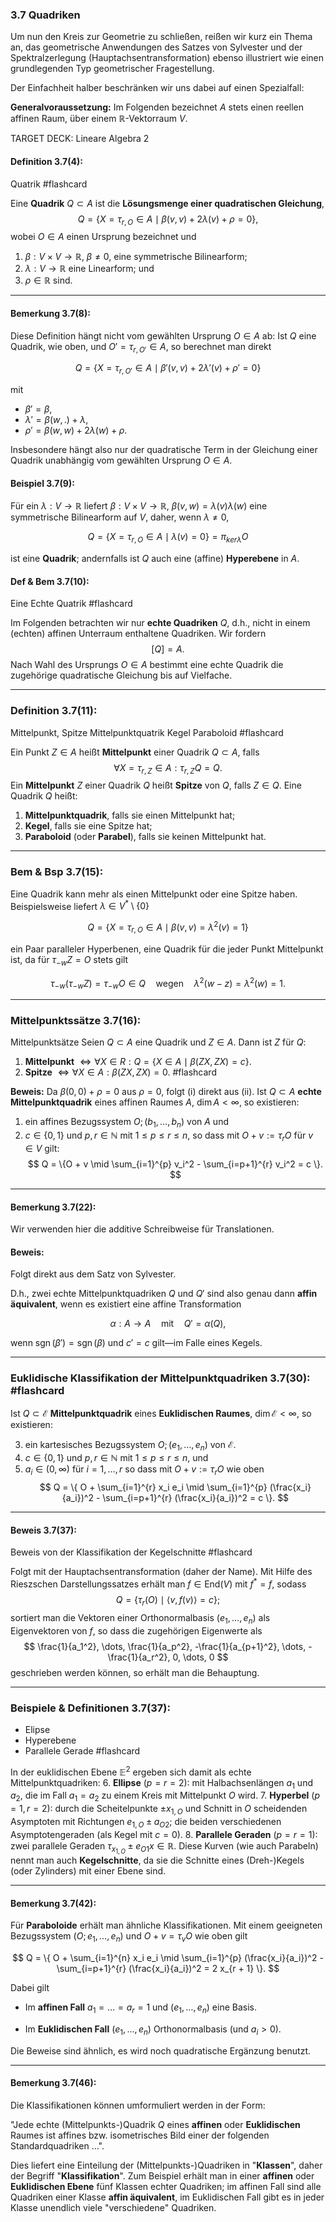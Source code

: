 ### 3.7 Quadriken

Um nun den Kreis zur Geometrie zu schließen, reißen wir kurz ein Thema an, das geometrische Anwendungen des Satzes von Sylvester und der Spektralzerlegung (Hauptachsentransformation) ebenso illustriert wie einen grundlegenden Typ geometrischer Fragestellung.

Der Einfachheit halber beschränken wir uns dabei auf einen Spezialfall:

**Generalvoraussetzung:** Im Folgenden bezeichnet $A$ stets einen reellen affinen Raum, über einem $\mathbb{R}$-Vektorraum $V$.

TARGET DECK: Lineare Algebra 2
#### Definition 3.7(4):

Quatrik #flashcard 

Eine **Quadrik** $Q \subset A$ ist die **Lösungsmenge einer quadratischen Gleichung**,
$$ Q = \{X = \tau_{r,O} \in A \mid \beta(v, v) + 2\lambda(v) + \rho = 0 \}, $$
wobei $O \in A$ einen Ursprung bezeichnet und
1. $\beta: V \times V \to \mathbb{R}$, $\beta \neq 0$, eine symmetrische Bilinearform;
2. $\lambda: V \to \mathbb{R}$ eine Linearform; und
3. $\rho \in \mathbb{R}$ sind.
<!--ID: 1738506644432-->

---
#### Bemerkung 3.7(8):

Diese Definition hängt nicht vom gewählten Ursprung $O \in A$ ab: Ist $Q$ eine Quadrik, wie oben, und $O' = \tau_{r, O'} \in A$, so berechnet man direkt

$$ Q = \{X = \tau_{r, O'} \in A \mid \beta'(v, v) + 2\lambda'(v) + \rho' = 0 \} $$

mit

- $\beta' = \beta$, 
- $\lambda' = \beta(w, .) + \lambda$, 
- $\rho' = \beta(w, w) + 2\lambda(w) + \rho$.

Insbesondere hängt also nur der quadratische Term in der Gleichung einer Quadrik unabhängig vom gewählten Ursprung $O \in A$.

#### Beispiel 3.7(9):

Für ein $\lambda: V \to \mathbb{R}$ liefert $\beta: V \times V \to \mathbb{R}$, $\beta(v, w) = \lambda(v)\lambda(w)$ eine symmetrische Bilinearform auf $V$, daher, wenn $\lambda \neq 0$,

$$ Q = \{X = \tau_{r,O} \in A \mid \lambda(v) = 0 \} = \pi_{ker \lambda} O $$

ist eine **Quadrik**; andernfalls ist $Q$ auch eine (affine) **Hyperebene** in $A$.

#### Def & Bem 3.7(10):

Eine Echte Quatrik #flashcard 

Im Folgenden betrachten wir nur **echte Quadriken** $Q$, d.h., nicht in einem (echten) affinen Unterraum enthaltene Quadriken. Wir fordern
$$ [Q] = A. $$
Nach Wahl des Ursprungs $O \in A$ bestimmt eine echte Quadrik die zugehörige quadratische Gleichung bis auf Vielfache.
<!--ID: 1738506667531-->


---

### Definition 3.7(11):

Mittelpunkt, Spitze 
Mittelpunktquatrik
Kegel
Paraboloid #flashcard 

Ein Punkt $Z \in A$ heißt **Mittelpunkt** einer Quadrik $Q \subset A$, falls
$$ \forall X = \tau_{r, Z} \in A : \tau_{r, Z} Q = Q. $$
Ein **Mittelpunkt** $Z$ einer Quadrik $Q$ heißt **Spitze** von $Q$, falls $Z \in Q$.
Eine Quadrik $Q$ heißt:
1. **Mittelpunktquadrik**, falls sie einen Mittelpunkt hat;
2. **Kegel**, falls sie eine Spitze hat;
3. **Paraboloid** (oder **Parabel**), falls sie keinen Mittelpunkt hat.
<!--ID: 1738506741605-->


---

### Bem & Bsp 3.7(15):

Eine Quadrik kann mehr als einen Mittelpunkt oder eine Spitze haben. Beispielsweise liefert $\lambda \in V^* \setminus \{0\}$

$$ Q = \{ X = \tau_{r,O} \in A \mid \beta(v, v) = \lambda^2(v) = 1 \} $$

ein Paar paralleler Hyperbenen, eine Quadrik für die jeder Punkt Mittelpunkt ist, da für $\tau_{-w} Z = O$ stets gilt

$$ \tau_{-w} (\tau_{-w}Z) = \tau_{-w} O \in Q \quad \text{wegen} \quad \lambda^2(w - z) = \lambda^2(w) = 1. $$

---

### Mittelpunktssätze 3.7(16):

Mittelpunktsätze 
Seien $Q \subset A$ eine Quadrik und $Z \in A$. Dann ist $Z$ für $Q$:
1. **Mittelpunkt** $\iff \forall X \in R : Q = \{ X \in A \mid \beta(ZX, ZX) = c \}$.
2. **Spitze** $\iff \forall X \in A : \beta(ZX, ZX) = 0$. #flashcard 

**Beweis:**
Da $\beta(0,0) + \rho = 0$ aus $\rho = 0$, folgt (i) direkt aus (ii).
Ist $Q \subset A$ **echte Mittelpunktquadrik** eines affinen Raumes $A$, $\dim A < \infty$, so existieren:
1. ein affines Bezugssystem $O; (b_1, \dots, b_n)$ von $A$ und
2. $c \in \{0,1\}$ und $p, r \in \mathbb{N}$ mit $1 \leq p \leq r \leq n$,
so dass mit $O + v := \tau_r O$ für $v \in V$ gilt:
$$ Q = \{O + v \mid \sum_{i=1}^{p} v_i^2 - \sum_{i=p+1}^{r} v_i^2 = c \}. $$
<!--ID: 1738611149787-->




---
#### Bemerkung 3.7(22):

Wir verwenden hier die additive Schreibweise für Translationen.

#### Beweis:

Folgt direkt aus dem Satz von Sylvester.

D.h., zwei echte Mittelpunktquadriken $Q$ und $Q'$ sind also genau dann **affin äquivalent**, wenn es existiert eine affine Transformation

$$ \alpha : A \to A \quad \text{mit} \quad Q' = \alpha(Q), $$

wenn $\operatorname{sgn}(\beta') = \operatorname{sgn}(\beta)$ und $c' = c$ gilt—im Falle eines Kegels.

---

### Euklidische Klassifikation der Mittelpunktquadriken 3.7(30): #flashcard 

Ist $Q \subset \mathcal{E}$ **Mittelpunktquadrik** eines **Euklidischen Raumes**, $\dim \mathcal{E} < \infty$, so existieren:
<!--ID: 1738611006391-->


3. ein kartesisches Bezugssystem $O; (e_1, \dots, e_n)$ von $\mathcal{E}$.
4. $c \in \{0,1\}$ und $p, r \in \mathbb{N}$ mit $1 \leq p \leq r \leq n$, und
5. $a_i \in (0, \infty)$ für $i = 1, \dots, r$
so dass mit $O + v := \tau_r O$ wie oben
$$ Q = \{ O + \sum_{i=1}^{r} x_i e_i \mid \sum_{i=1}^{p} (\frac{x_i}{a_i})^2 - \sum_{i=p+1}^{r} (\frac{x_i}{a_i})^2 = c \}. $$
<!--ID: 1738506856780-->

---
#### Beweis 3.7(37):

Beweis von der Klassifikation der Kegelschnitte #flashcard 

Folgt mit der Hauptachsentransformation (daher der Name).
Mit Hilfe des Rieszschen Darstellungssatzes erhält man $f \in \text{End}(V)$ mit $f^* = f$, sodass
$$ Q = \{ \tau_r(O) \mid \langle v, f(v) \rangle = c \}; $$
sortiert man die Vektoren einer Orthonormalbasis $(e_1, \dots, e_n)$ als Eigenvektoren von $f$, so dass die zugehörigen Eigenwerte als
$$ \frac{1}{a_1^2}, \dots, \frac{1}{a_p^2}, -\frac{1}{a_{p+1}^2}, \dots, -\frac{1}{a_r^2}, 0, \dots, 0 $$
geschrieben werden können, so erhält man die Behauptung.
<!--ID: 1738506940105-->


---

### Beispiele & Definitionen 3.7(37):

- Elipse
- Hyperebene
- Parallele Gerade #flashcard 

In der euklidischen Ebene $\mathbb{E}^2$ ergeben sich damit als echte Mittelpunktquadriken:
6. **Ellipse** ($p = r = 2$): mit Halbachsenlängen $a_1$ und $a_2$, die im Fall $a_1 = a_2$ zu einem Kreis mit Mittelpunkt $O$ wird.
7. **Hyperbel** ($p = 1, r = 2$): durch die Scheitelpunkte $\pm x_{1,O}$ und Schnitt in $O$ scheidenden Asymptoten mit Richtungen $e_{1,O} \pm a_{O2}$; die beiden verschiedenen Asymptotengeraden (als Kegel mit $c = 0$).
8. **Parallele Geraden** ($p = r = 1$): zwei parallele Geraden $\tau_{x_{1,O}} \pm e_{O1} x \in \mathbb{R}$.
Diese Kurven (wie auch Parabeln) nennt man auch **Kegelschnitte**, da sie die Schnitte eines (Dreh-)Kegels (oder Zylinders) mit einer Ebene sind.
<!--ID: 1738507014205-->


---
#### Bemerkung 3.7(42):

Für **Paraboloide** erhält man ähnliche Klassifikationen. Mit einem geeigneten Bezugssystem $(O; e_1, \dots, e_n)$ und $O + v = \tau_{v}O$ wie oben gilt

$$ Q = \{ O + \sum_{i=1}^{n} x_i e_i \mid \sum_{i=1}^{p} (\frac{x_i}{a_i})^2 - \sum_{i=p+1}^{r} (\frac{x_i}{a_i})^2 = 2 x_{r + 1} \}. $$

Dabei gilt

- Im **affinen Fall** $a_1 = \dots = a_r = 1$ und $(e_1, \dots, e_n)$ eine Basis.

- Im **Euklidischen Fall** $(e_1, \dots, e_n)$ Orthonormalbasis (und $a_i > 0$).

Die Beweise sind ähnlich, es wird noch quadratische Ergänzung benutzt.

---
#### Bemerkung 3.7(46):

Die Klassifikationen können umformuliert werden in der Form:

"Jede echte (Mittelpunkts-)Quadrik $Q$ eines **affinen** oder **Euklidischen** Raumes ist affines bzw. isometrisches Bild einer der folgenden Standardquadriken ...".

Dies liefert eine Einteilung der (Mittelpunkts-)Quadriken in "**Klassen**", daher der Begriff "**Klassifikation**". Zum Beispiel erhält man in einer **affinen** oder **Euklidischen Ebene** fünf Klassen echter Quadriken; im affinen Fall sind alle Quadriken einer Klasse **affin äquivalent**, im Euklidischen Fall gibt es in jeder Klasse unendlich viele "verschiedene" Quadriken.
